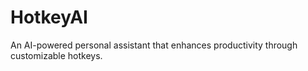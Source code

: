 # HotkeyAI
An AI-powered personal assistant that enhances productivity through customizable hotkeys.
